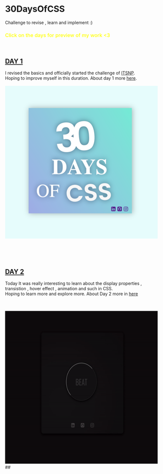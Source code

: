 # 30DaysOfCSS
Challenge to revise , learn and implement :)
<br>
### <span style="color : yellow; font-weight : 550;">Click on the days for preview of my work <3</span>
<br>


## <a href="https://ritikpanta.github.io/30DaysOfCSS/day1/" target="_blank">DAY 1</a>
I revised the basics and officially started the challenge of <a href="https://clg.askmitra.com/">ITSNP</a>.<br>
Hoping to improve myself in this duration.
About day 1 more <a href="https://github.com/Ritikpanta/30DaysOfCSS/tree/main/day1">here</a>.
<a href="https://github.com/Ritikpanta/30DaysOfCSS/blob/main/day1/Screen%20Shot%202022-09-22%20at%209.51.20%20PM.png?raw=true"></a>
 <br>
 <br>
<img src="https://github.com/Ritikpanta/30DaysOfCSS/blob/main/day1/Day1.png?raw=true" width=500px; height=500px;>
##

<br>
<br>

## <a href="https://ritikpanta.github.io/30DaysOfCSS/day2/" target="_blank">DAY 2</a>
Today It was really interesting to learn about the display properties , transistion , hover effect , animation and such in CSS. <br>
Hoping to learn more and explore more. About Day 2 more in <a href="https://github.com/Ritikpanta/30DaysOfCSS/tree/main/day2">here</a>

  <br>
 <br>
<img src="https://github.com/Ritikpanta/30DaysOfCSS/blob/main/day2/Day2.gif?raw=true" width=500px; height=500px;>
##

